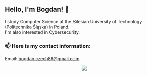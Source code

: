 ## Hello, I'm Bogdan! 👋
I study Computer Science at the Silesian University of Technology (Politechnika Śląska) in Poland.  
I'm also interested in Cybersecurity.  

### 📫 Here is my contact information:  
Email: bogdan.czech86@gmail.com  

<p align="center"> <img align="center" src="https://github-readme-stats.vercel.app/api/top-langs?username=Bogdcze86&show_icons=true&locale=en&layout=compact&theme=tokyonight"/> </p>
<!--
**Bogdcze86/Bogdcze86** is a ✨ _special_ ✨ repository because its `README.md` (this file) appears on your GitHub profile.

Here are some ideas to get you started:

- 🔭 I’m currently working on ...
- 🌱 I’m currently learning ...
- 👯 I’m looking to collaborate on ...
- 🤔 I’m looking for help with ...
- 💬 Ask me about ...
- 📫 How to reach me: ...
- 😄 Pronouns: ...
- ⚡ Fun fact: ...
-->
